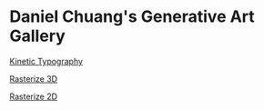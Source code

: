 # Daniel Chuang's Generative Art Gallery

[Kinetic Typography](https://daniel-chuang.github.io/gen-art-gallery/kinetic-typography/)

[Rasterize 3D](https://daniel-chuang.github.io/gen-art-gallery/rasterize-3d/)

[Rasterize 2D](https://daniel-chuang.github.io/gen-art-gallery/rasterize-image/)
